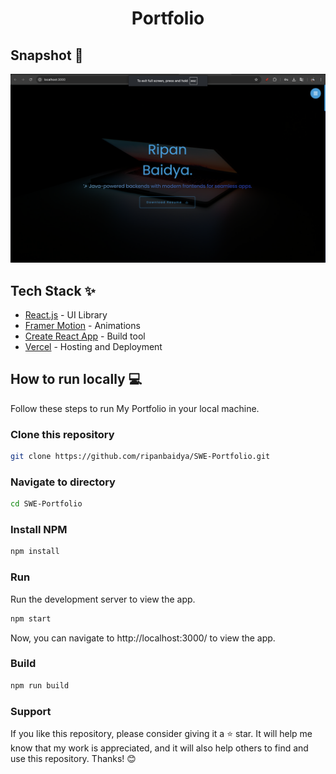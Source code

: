 <div align="center">
	<h1> Portfolio </h1>
</div>

## Snapshot 📸
![Portfolio Landing Page](public/web/home.png)


## Tech Stack ✨

- [React.js](https://reactjs.org/) - UI Library
- [Framer Motion](https://www.framer.com/motion/) - Animations
- [Create React App](https://create-react-app.dev/) - Build tool
- [Vercel](https://www.netlify.com/) - Hosting and Deployment

## How to run locally 💻

Follow these steps to run My Portfolio in your local machine.

### Clone this repository

```bash
git clone https://github.com/ripanbaidya/SWE-Portfolio.git
```

### Navigate to directory

```bash
cd SWE-Portfolio
```

### Install NPM

```bash
npm install
```

### Run

Run the development server to view the app.

```bash
npm start
```

Now, you can navigate to http://localhost:3000/ to view the app.

### Build

```bash
npm run build
```

### Support
If you like this repository, please consider giving it a ⭐️ star. It will help me know that my work is appreciated, and it will also help others to find and use this repository. Thanks! 😊
